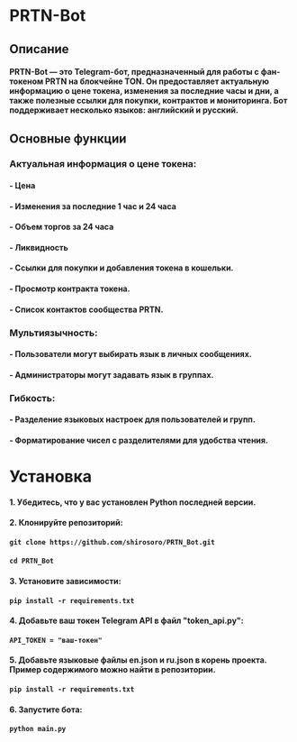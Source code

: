 <h1><b>PRTN-Bot</b></h1>

<h2>Описание</h2>
<h4>PRTN-Bot — это Telegram-бот, предназначенный для работы с фан-токеном PRTN на блокчейне TON.
Он предоставляет актуальную информацию о цене токена, изменения за последние часы и дни, а также полезные ссылки для покупки, контрактов и мониторинга.
Бот поддерживает несколько языков: английский и русский.</h4>

<h2>Основные функции</h2>
<h3>Актуальная информация о цене токена:</h3>
<h4>- Цена</h4>
<h4>- Изменения за последние 1 час и 24 часа</h4>
<h4>- Объем торгов за 24 часа</h4>
<h4>- Ликвидность</h4>
<h4>- Ссылки для покупки и добавления токена в кошельки.</h4>
<h4>- Просмотр контракта токена.</h4>
<h4>- Список контактов сообщества PRTN.</h4>
<h3>Мультиязычность:</h3>
<h4>- Пользователи могут выбирать язык в личных сообщениях.</h4>
<h4>- Администраторы могут задавать язык в группах.</h4>
<h3>Гибкость:</h3>
<h4>- Разделение языковых настроек для пользователей и групп.</h4>
<h4>- Форматирование чисел с разделителями для удобства чтения.</h4>

<h1>Установка</h1>
<h4>1. Убедитесь, что у вас установлен Python последней версии.</h4>
<h4>2. Клонируйте репозиторий:</h4>

<h4><code>git clone https://github.com/shirosoro/PRTN_Bot.git</code></h4>
<h4><code>cd PRTN_Bot</code></h4>

<h4>3. Установите зависимости:</h4>
<h4><code>pip install -r requirements.txt</code></h4>

<h4>4. Добавьте ваш токен Telegram API в файл "token_api.py":</h4>
<h4><code>API_TOKEN = "ваш-токен"</code></h4>

<h4>5. Добавьте языковые файлы en.json и ru.json в корень проекта. Пример содержимого можно найти в репозитории.</h4>
<h4><code>pip install -r requirements.txt</code></h4>

<h4>6. Запустите бота:</h4>
<h4><code>python main.py</code></h4>
